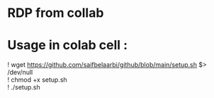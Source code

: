 # RDP from collab 

# Usage in colab cell : 

! wget https://github.com/saifbelaarbi/github/blob/main/setup.sh $> /dev/null  
! chmod +x setup.sh  
! ./setup.sh

